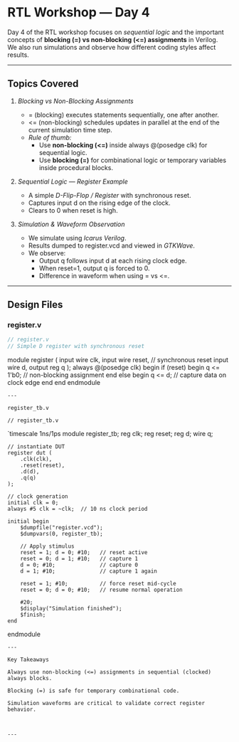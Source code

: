 # RTL Workshop — Day 4

Day 4 of the RTL workshop focuses on *sequential logic* and the important concepts of **blocking (=) vs non-blocking (<=) assignments** in Verilog.  
We also run simulations and observe how different coding styles affect results.

---

## Topics Covered

1. *Blocking vs Non-Blocking Assignments*
   - = (blocking) executes statements sequentially, one after another.
   - <= (non-blocking) schedules updates in parallel at the end of the current simulation time step.
   - *Rule of thumb:*
     - Use **non-blocking (<=)** inside always @(posedge clk) for sequential logic.
     - Use **blocking (=)** for combinational logic or temporary variables inside procedural blocks.

2. *Sequential Logic — Register Example*
   - A simple *D-Flip-Flop / Register* with synchronous reset.
   - Captures input d on the rising edge of the clock.
   - Clears to 0 when reset is high.

3. *Simulation & Waveform Observation*
   - We simulate using *Icarus Verilog*.
   - Results dumped to register.vcd and viewed in *GTKWave*.
   - We observe:
     - Output q follows input d at each rising clock edge.
     - When reset=1, output q is forced to 0.
     - Difference in waveform when using = vs <=.

---

## Design Files

### register.v
```verilog
// register.v
// Simple D register with synchronous reset
```
module register (
    input  wire clk,
    input  wire reset,  // synchronous reset
    input  wire d,
    output reg  q
);
    always @(posedge clk) begin
        if (reset) begin
            q <= 1'b0;      // non-blocking assignment
        end else begin
            q <= d;         // capture data on clock edge
        end
    end
endmodule
```
---

register_tb.v

// register_tb.v
```
`timescale 1ns/1ps
module register_tb;
    reg clk;
    reg reset;
    reg d;
    wire q;

    // instantiate DUT
    register dut (
        .clk(clk),
        .reset(reset),
        .d(d),
        .q(q)
    );

    // clock generation
    initial clk = 0;
    always #5 clk = ~clk;  // 10 ns clock period

    initial begin
        $dumpfile("register.vcd");
        $dumpvars(0, register_tb);

        // Apply stimulus
        reset = 1; d = 0; #10;   // reset active
        reset = 0; d = 1; #10;   // capture 1
        d = 0; #10;              // capture 0
        d = 1; #10;              // capture 1 again

        reset = 1; #10;          // force reset mid-cycle
        reset = 0; d = 0; #10;   // resume normal operation

        #20;
        $display("Simulation finished");
        $finish;
    end
endmodule
```
---

Key Takeaways

Always use non-blocking (<=) assignments in sequential (clocked) always blocks.

Blocking (=) is safe for temporary combinational code.

Simulation waveforms are critical to validate correct register behavior.



---
